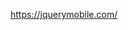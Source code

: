 
https://jquerymobile.com/

<!DOCTYPE html>
<html lang="zh">
<head>
	<meta charset="UTF-8" />
	<title>Document</title>
</head>
<body>
	<div id="app"></div>
<script src="jquery-3.2.1.js" type="text/javascript" charset="utf-8"></script>
<script type="text/javascript">
	
	/*
		插件、组件
		
		插件:辅助型的
		组件:独立的功能型
		
		
		JQ用以下的方法来扩展插件
		
		$.extend();
		
		$.fn.extend();
		
		
		工具方法:
			$.ajax()
			
			$.each()
		
		功能方法
			
			$('box').hide();
			$('box').show();
			
		
		
		$.extend(true,{},{})
		
			可以浅拷贝
			深拷贝
			还能写插件
		
		
	*/
	
	
	var str = '    sadsda     ';
	
	$.extend({
		leftTrim:function(str){
			return str.replace(/^\s+/,'');
		}
	});
	
	
	
	$.fn.extend({
		
		red:function(){
			//this,为调用这个方法的JQ对象
			///console.log(this); //#app
			
			this.css({
				width:100,
				height:100,
				background:'red'
			});
			
			return this;
			
		}
		
	});
	
	$('#app').red();
	
//	.css({
//		border:'10px solid #000'
//	});
	
	
	
	
//	console.log($.leftTrim(str));
	
	
	
	
</script>
</body>
</html>
